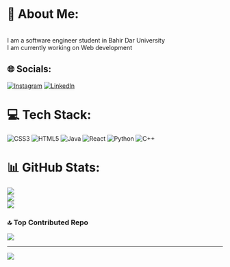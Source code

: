 # 💫 About Me:
<br>I am a software engineer student in Bahir Dar University<br>I am currently working on Web development


## 🌐 Socials:
[![Instagram](https://img.shields.io/badge/Instagram-%23E4405F.svg?logo=Instagram&logoColor=white)](https://instagram.com/natited_12/) [![LinkedIn](https://img.shields.io/badge/LinkedIn-%230077B5.svg?logo=linkedin&logoColor=white)](https://linkedin.com/in/nathnaelbekaffa/) 

# 💻 Tech Stack:
![CSS3](https://img.shields.io/badge/css3-%231572B6.svg?style=for-the-badge&logo=css3&logoColor=white) ![HTML5](https://img.shields.io/badge/html5-%23E34F26.svg?style=for-the-badge&logo=html5&logoColor=white) ![Java](https://img.shields.io/badge/java-%23ED8B00.svg?style=for-the-badge&logo=openjdk&logoColor=white) ![React](https://img.shields.io/badge/react-%2320232a.svg?style=for-the-badge&logo=react&logoColor=%2361DAFB) ![Python](https://img.shields.io/badge/python-3670A0?style=for-the-badge&logo=python&logoColor=ffdd54) ![C++](https://img.shields.io/badge/c++-%2300599C.svg?style=for-the-badge&logo=c%2B%2B&logoColor=white)
# 📊 GitHub Stats:
![](https://github-readme-stats.vercel.app/api?username=NathnaelTB&theme=dark&hide_border=false&include_all_commits=false&count_private=false)<br/>
![](https://github-readme-streak-stats.herokuapp.com/?user=NathnaelTB&theme=dark&hide_border=false)<br/>
![](https://github-readme-stats.vercel.app/api/top-langs/?username=NathnaelTB&theme=dark&hide_border=false&include_all_commits=false&count_private=false&layout=compact)

### 🔝 Top Contributed Repo
![](https://github-contributor-stats.vercel.app/api?username=NathnaelTB&limit=5&theme=dark&combine_all_yearly_contributions=true)

---
[![](https://visitcount.itsvg.in/api?id=NathnaelTB&icon=0&color=0)](https://visitcount.itsvg.in)

<!-- Proudly created with GPRM ( https://gprm.itsvg.in ) -->
